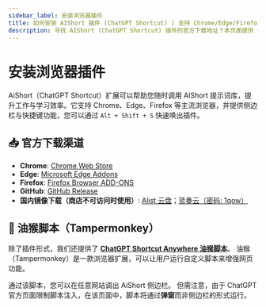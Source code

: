 ```yaml
---
sidebar_label: 安装浏览器插件
title: 如何安装 AIShort 插件 (ChatGPT Shortcut) | 支持 Chrome/Edge/Firefox
description: 寻找 AIShort (ChatGPT Shortcut) 插件的官方下载地址？本页面提供 Chrome、Edge、Firefox 浏览器的官方商店链接及国内下载渠道，并介绍油猴脚本，助您轻松安装与使用。
---
```


# 安装浏览器插件

AiShort（ChatGPT Shortcut）扩展可以帮助您随时调用 AIShort 提示词库，提升工作与学习效率。它支持 Chrome、Edge、Firefox 等主流浏览器，并提供侧边栏与快捷键功能，您可以通过 `Alt + Shift + S` 快速唤出插件。

## 📥 官方下载渠道

- **Chrome**: [Chrome Web Store](https://chrome.google.com/webstore/detail/chatgpt-shortcut/blcgeoojgdpodnmnhfpohphdhfncblnj)
- **Edge**: [Microsoft Edge Addons](https://microsoftedge.microsoft.com/addons/detail/chatgpt-shortcut/hnggpalhfjmdhhmgfjpmhlfilnbmjoin)
- **Firefox**: [Firefox Browser ADD-ONS](https://addons.mozilla.org/addon/chatgpt-shortcut/)
- **GitHub**: [GitHub Release](https://github.com/rockbenben/ChatGPT-Shortcut/releases/latest)
- **国内镜像下载（商店不可访问时使用）**: [Alist 云盘](https://alist.newzone.top:9003/apps/ChatGPT%20Shortcut%20Extension)；[蓝奏云（密码: 1qow）](https://wwva.lanzouq.com/b01lsc9vi)

## 🧩 油猴脚本（Tampermonkey）

除了插件形式，我们还提供了 [**ChatGPT Shortcut Anywhere 油猴脚本**](https://greasyfork.org/scripts/482907-chatgpt-shortcut-anywhere)。
油猴（Tampermonkey）是一款浏览器扩展，可以让用户运行自定义脚本来增强网页功能。

通过该脚本，您可以在任意网站调出 AiShort 侧边栏。
但需注意，由于 ChatGPT 官方页面限制脚本注入，在该页面中，脚本将通过**弹窗**而非侧边栏的形式运行。
